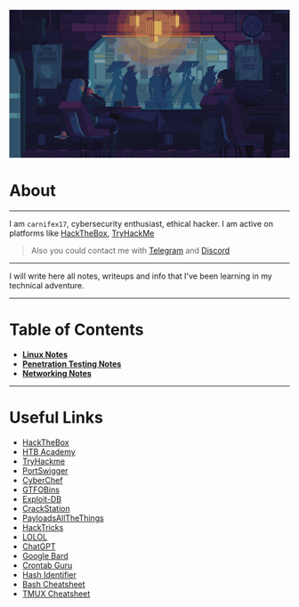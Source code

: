 ![image info](./images/cyberpunk-cafe.gif)

# About

---
I am `carnifex17`, cybersecurity enthusiast, ethical hacker. I am active on platforms like [HackTheBox](https://app.hackthebox.com/profile/637180), [TryHackMe](https://tryhackme.com/p/carnifex17)
> Also you could contact me with [Telegram](https://t.me/carnifex17) and [Discord](https://discordapp.com/users/761570103158243368)
---

I will write here all notes, writeups and info that I've been learning in my technical adventure. 

---
# Table of Contents
- **[Linux Notes](./Linux%20Notes.md)**
- **[Penetration Testing Notes](./Penetration%20Testing%20Notes.md)**
- **[Networking Notes](./Networking%20Notes.md)**
---

# Useful Links

- [HackTheBox](https://www.hackthebox.com/)
- [HTB Academy](https://academy.hackthebox.com)
- [TryHackme](https://tryhackme.com/)
- [PortSwigger](https://portswigger.net/)
- [CyberChef](https://gchq.github.io/CyberChef/)
- [GTFOBins](https://gtfobins.github.io/)
- [Exploit-DB](https://www.exploit-db.com/)
- [CrackStation](https://crackstation.net/)
- [PayloadsAllTheThings](https://github.com/swisskyrepo/PayloadsAllTheThings)
- [HackTricks](https://book.hacktricks.xyz/welcome/readme)
- [LOLOL](https://lolol.farm/)
- [ChatGPT](https://chat.openai.com/)
- [Google Bard](https://bard.google.com/)
- [Crontab Guru](https://crontab.guru/)
- [Hash Identifier](https://hashes.com/en/tools/hash_identifier)
- [Bash Cheatsheet](https://devhints.io/bash)
- [TMUX Cheatsheet](https://tmuxcheatsheet.com/)
